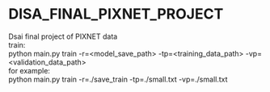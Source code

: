 # DISA_FINAL_PIXNET_PROJECT
Dsai final project of PIXNET data  
train:  
python main.py  train -r=<model_save_path> -tp=<training_data_path> -vp=<validation_data_path>  
for example:  
python main.py  train -r=./save_train -tp=./small.txt -vp=./small.txt  